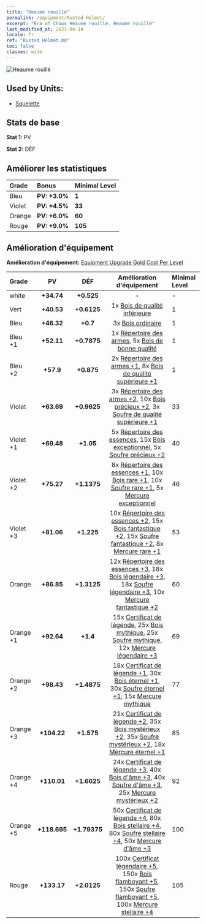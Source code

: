 ```yaml
---
title: "Heaume rouillé"
permalink: /equipment/Rusted Helmet/
excerpt: "Era of Chaos Heaume rouillé. Heaume rouillé"
last_modified_at: 2021-04-14
locale: fr
ref: "Rusted Helmet.md"
toc: false
classes: wide
---
```


  ![Heaume rouillé](/images/e/e_3012.png)

## Used by Units:

* [Squelette](/fr/units/Skeleton/) 


## Stats de base
 **Stat 1:** PV

 **Stat 2:** DÉF

## Améliorer les statistiques

  |     Grade    |   Bonus | Minimal Level | 
  |:-------------|:--------|:--------------| 
  | Bleu | **PV: +3.0%** | **1** | 
  | Violet | **PV: +4.5%** | **33** | 
  | Orange | **PV: +6.0%** | **60** | 
  | Rouge | **PV: +9.0%** | **105** | 


## Amélioration d'équipement
 **Amélioration d'équipement:** [Equipment Upgrade Gold Cost Per Level](/equipment/EquipmentUpgradeCostPerLevel/) 

  |          Grade      | PV | DÉF | Amélioration d'équipement | Minimal Level |
  |:--------------------|:---------:|:---------:|:----------------:|:--------------|
  | white | **+34.74** | **+0.525** | - | - |
  | Vert | **+40.53** | **+0.6125** | 1x [Bois de qualité inférieure](/fr/Items/mat_1/) | 1 |
  | Bleu | **+46.32** | **+0.7** | 3x [Bois ordinaire](/fr/Items/mat_7/) | 1 |
  | Bleu +1 | **+52.11** | **+0.7875** | 1x [Répertoire des armes](/fr/Items/mat_18/), 5x [Bois de bonne qualité](/fr/Items/mat_13/) | 1 |
  | Bleu +2 | **+57.9** | **+0.875** | 2x [Répertoire des armes +1](/fr/Items/mat_25/), 8x [Bois de qualité supérieure +1](/fr/Items/mat_20/) | 1 |
  | Violet | **+63.69** | **+0.9625** | 3x [Répertoire des armes +2](/fr/Items/mat_32/), 10x [Bois précieux +2](/fr/Items/mat_27/), 3x [Soufre de qualité supérieure +1](/fr/Items/mat_22/) | 33 |
  | Violet +1 | **+69.48** | **+1.05** | 5x [Répertoire des essences](/fr/Items/mat_39/), 15x [Bois exceptionnel](/fr/Items/mat_34/), 5x [Soufre précieux +2](/fr/Items/mat_29/) | 40 |
  | Violet +2 | **+75.27** | **+1.1375** | 8x [Répertoire des essences +1](/fr/Items/mat_46/), 10x [Bois rare +1](/fr/Items/mat_41/), 10x [Soufre rare +1](/fr/Items/mat_43/), 5x [Mercure exceptionnel](/fr/Items/mat_35/) | 46 |
  | Violet +3 | **+81.06** | **+1.225** | 10x [Répertoire des essences +2](/fr/Items/mat_53/), 15x [Bois fantastique +2](/fr/Items/mat_48/), 15x [Soufre fantastique +2](/fr/Items/mat_50/), 8x [Mercure rare +1](/fr/Items/mat_42/) | 53 |
  | Orange | **+86.85** | **+1.3125** | 12x [Répertoire des essences +3](/fr/Items/mat_60/), 18x [Bois légendaire +3](/fr/Items/mat_55/), 18x [Soufre légendaire +3](/fr/Items/mat_57/), 10x [Mercure fantastique +2](/fr/Items/mat_49/) | 60 |
  | Orange +1 | **+92.64** | **+1.4** | 15x [Certificat de légende](/fr/Items/mat_67/), 25x [Bois mythique](/fr/Items/mat_62/), 25x [Soufre mythique](/fr/Items/mat_64/), 12x [Mercure légendaire +3](/fr/Items/mat_56/) | 69 |
  | Orange +2 | **+98.43** | **+1.4875** | 18x [Certificat de légende +1](/fr/Items/mat_74/), 30x [Bois éternel +1](/fr/Items/mat_69/), 30x [Soufre éternel +1](/fr/Items/mat_71/), 15x [Mercure mythique](/fr/Items/mat_63/) | 77 |
  | Orange +3 | **+104.22** | **+1.575** | 21x [Certificat de légende +2](/fr/Items/mat_81/), 35x [Bois mystérieux +2](/fr/Items/mat_76/), 35x [Soufre mystérieux +2](/fr/Items/mat_78/), 18x [Mercure éternel +1](/fr/Items/mat_70/) | 85 |
  | Orange +4 | **+110.01** | **+1.6625** | 24x [Certificat de légende +3](/fr/Items/mat_88/), 40x [Bois d'âme +3](/fr/Items/mat_83/), 40x [Soufre d'âme +3](/fr/Items/mat_85/), 25x [Mercure mystérieux +2](/fr/Items/mat_77/) | 92 |
  | Orange +5 | **+118.695** | **+1.79375** | 50x [Certificat de légende +4](/fr/Items/mat_95/), 80x [Bois stellaire +4](/fr/Items/mat_90/), 80x [Soufre stellaire +4](/fr/Items/mat_92/), 50x [Mercure d'âme +3](/fr/Items/mat_84/) | 100 |
  | Rouge | **+133.17** | **+2.0125** | 100x [Certificat légendaire +5](/fr/Items/mat_102/), 150x [Bois flamboyant +5](/fr/Items/mat_97/), 150x [Soufre flamboyant +5](/fr/Items/mat_99/), 100x [Mercure stellaire +4](/fr/Items/mat_91/) | 105 |

